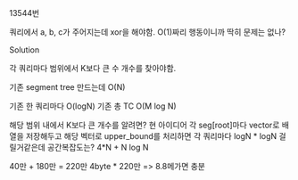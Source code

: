 13544번

쿼리에서 a, b, c가 주어지는데 xor을 해야함.
O(1)짜리 행동이니까 딱히 문제는 없나?

Solution

각 쿼리마다 범위에서 K보다 큰 수 개수를 찾아야함.

기존 segment tree 만드는데 O(N)

기존 한 쿼리마다 O(logN)
기존 총 TC O(M log N)

해당 범위 내에서 K보다 큰 개수를 알려면?
현 아이디어
각 seg[root]마다 vector<int>로 배열을 저장해두고
해당 벡터로 upper_bound를 처리하면
각 쿼리마다 logN * logN 걸릴거같은데
공간복잡도는? 4*N + N log N

40만 + 180만 = 220만
4byte \* 220만 => 8.8메가면 충분
